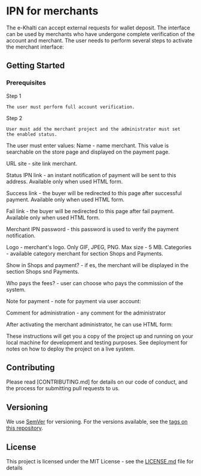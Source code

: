 # IPN for merchants

The e-Khalti can accept external requests for wallet deposit. The
interface can be used by merchants who have undergone complete
verification of the account and merchant. The user needs to perform
several steps to activate the merchant interface:

## Getting Started

### Prerequisites

Step 1

```
The user must perform full account verification.
```


Step 2
```
User must add the merchant project and the administrator must set
the enabled status.
```

The user must enter values:
Name - name merchant. This value is searchable on the store page
and displayed on the payment page.

URL site - site link merchant.

Status IPN link - an instant notification of payment will be sent to this
address. Available only when used HTML form.

Success link - the buyer will be redirected to this page after successful
payment. Available only when used HTML form.

Fail link - the buyer will be redirected to this page after fail payment.
Available only when used HTML form.

Merchant IPN password - this password is used to verify the payment
notification.

Logo - merchant's logo. Only GIF, JPEG, PNG. Max size - 5 MB.
Categories - available category merchant for section Shops and
Payments.

Show in Shops and payment? - if es, the merchant will be displayed in the
section Shops snd Payments.

Who pays the fees? - user can choose who pays the commission of the
system.

Note for payment - note for payment via user account:

Comment for administration - any comment for the administrator

After activating the merchant administrator, he can use HTML form:


These instructions will get you a copy of the project up and running on your local machine for development and testing purposes. See deployment for notes on how to deploy the project on a live system.


## Contributing

Please read [CONTRIBUTING.md] for details on our code of conduct, and the process for submitting pull requests to us.

## Versioning

We use [SemVer](http://semver.org/) for versioning. For the versions available, see the [tags on this repository](https://github.com/your/project/tags). 


## License

This project is licensed under the MIT License - see the [LICENSE.md](LICENSE.md) file for details

